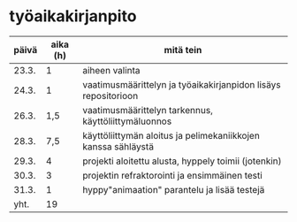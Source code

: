 # työaikakirjanpito
| päivä | aika (h) | mitä tein |
|-------|----------|-----------|
|23.3.  | 1        | aiheen valinta | 
|24.3.  | 1        | vaatimusmäärittelyn ja työaikakirjanpidon lisäys repositorioon |
|26.3.  | 1,5      | vaatimusmäärittelyn tarkennus, käyttöliittymäluonnos |
|28.3.  | 7,5      | käyttöliittymän aloitus ja pelimekaniikkojen kanssa sähläystä |
|29.3.  | 4        | projekti aloitettu alusta, hyppely toimii (jotenkin) |
|30.3.  | 3        | projektin refraktorointi ja ensimmäinen testi |
|31.3.  | 1        | hyppy"animaation" parantelu ja lisää testejä |
|yht.   | 19       |